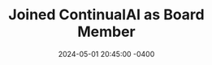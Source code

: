 ---
title: "Joined <strong>ContinualAI</strong> as Board Member"
date: 2024-05-01 20:45:00 -0400
---